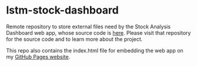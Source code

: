 # lstm-stock-dashboard

Remote repository to store external files need by the Stock Analysis Dashboard web app, whose source code is [here](https://github.com/kurushiidrive/lstm-stock-dashboard_source-code). Please visit that repository for the source code and to learn more about the project.

This repo also contains the index.html file for embedding the web app on my [GitHub Pages website](https://kurushiidrive.github.io/lstm-stock-dashboard).
